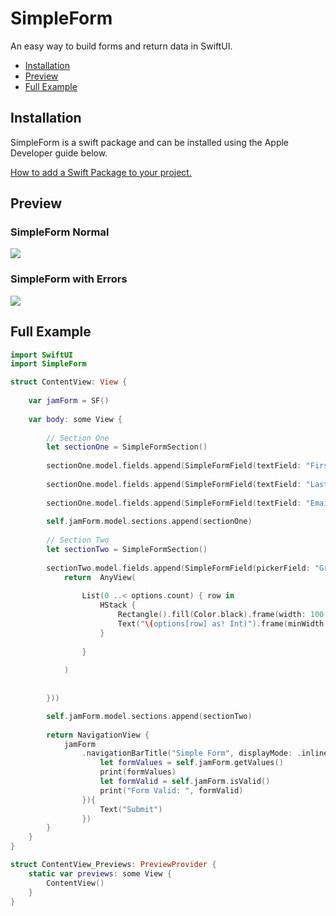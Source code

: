 # SimpleForm

An easy way to build forms and return data in SwiftUI.

* [Installation](#installation)
* [Preview](#preview)
* [Full Example](#full-example)

## Installation

SimpleForm is a swift package and can be installed using the Apple Developer guide below.

[How to add a Swift Package to your project.](https://developer.apple.com/documentation/xcode/adding_package_dependencies_to_your_app)

## Preview

### SimpleForm Normal
<img src="https://github.com/joeshonm/SimpleForm/blob/master/Images/simpleform.png">

### SimpleForm with Errors
<img src="https://github.com/joeshonm/SimpleForm/blob/master/Images/simpleform-errors.png">

## Full Example

```swift
import SwiftUI
import SimpleForm

struct ContentView: View {
    
    var jamForm = SF()
    
    var body: some View {
        
        // Section One
        let sectionOne = SimpleFormSection()
        
        sectionOne.model.fields.append(SimpleFormField(textField: "First Name", labelPosition: .above, name: "first_name", value: "", validation: [.required]))
        
        sectionOne.model.fields.append(SimpleFormField(textField: "Last Name", name: "last_name", value: "", validation:[.required, .regex(#"^\d*$"#, "Please enter numbers only.")]))
        
        sectionOne.model.fields.append(SimpleFormField(textField: "Email", labelPosition: .above, name: "email", value: "", validation: [.required, .email], keyboardType: .emailAddress))
        
        self.jamForm.model.sections.append(sectionOne)
        
        // Section Two
        let sectionTwo = SimpleFormSection()
        
        sectionTwo.model.fields.append(SimpleFormField(pickerField: "Greetings", name: "greeting", selection: 2, options: [1,13,24], display: { options in
            return  AnyView(
                
                List(0 ..< options.count) { row in
                    HStack {
                        Rectangle().fill(Color.black).frame(width: 100, height: 100)
                        Text("\(options[row] as! Int)").frame(minWidth:100)
                    }
                    
                }
                
            )
            
            
        }))

        self.jamForm.model.sections.append(sectionTwo)
        
        return NavigationView {
            jamForm
                .navigationBarTitle("Simple Form", displayMode: .inline).navigationBarItems(trailing: Button(action: {
                    let formValues = self.jamForm.getValues()
                    print(formValues)
                    let formValid = self.jamForm.isValid()
                    print("Form Valid: ", formValid)
                }){
                    Text("Submit")
                })
        }
    }
}

struct ContentView_Previews: PreviewProvider {
    static var previews: some View {
        ContentView()
    }
}
```
